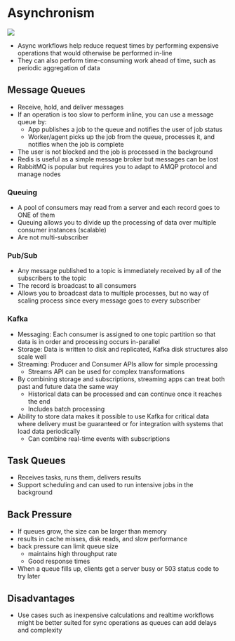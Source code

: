 # Asynchronism

![](https://camo.githubusercontent.com/c01ec137453216bbc188e3a8f16da39ec9131234/687474703a2f2f692e696d6775722e636f6d2f353447597353782e706e67)

- Async workflows help reduce request times by performing expensive operations that would otherwise be performed in-line
- They can also perform time-consuming work ahead of time, such as periodic aggregation of data

## Message Queues 
- Receive, hold, and deliver messages
- If an operation is too slow to perform inline, you can use a message queue by:
    - App publishes a job to the queue and notifies the user of job status
    - Worker/agent picks up the job from the queue, processes it, and notifies when the job is complete
- The user is not blocked and the job is processed in the background
- Redis is useful as a simple message broker but messages can be lost
- RabbitMQ is popular but requires you to adapt to AMQP protocol and manage nodes

### Queuing 
- A pool of consumers may read from a server and each record goes to ONE of them
- Queuing allows you to divide up the processing of data over multiple consumer instances (scalable)
- Are not multi-subscriber
### Pub/Sub
- Any message published to a topic is immediately received by all of the subscribers to the topic
- The record is broadcast to all consumers
- Allows you to broadcast data to multiple processes, but no way of scaling process since every message goes to every subscriber

### Kafka
- Messaging: Each consumer is assigned to one topic partition so that data is in order and processing occurs in-parallel 
- Storage: Data is written to disk and replicated, Kafka disk structures also scale well 
- Streaming: Producer and Consumer APIs allow for simple processing
    - Streams API can be used for complex transformations
- By combining storage and subscriptions, streaming apps can treat both past and future data the same way
    - Historical data can be processed and can continue once it reaches the end
    - Includes batch processing 
- Ability to store data makes it possible to use Kafka for critical data where delivery must be guaranteed or for integration with systems that load data periodically 
    - Can combine real-time events with subscriptions

## Task Queues
- Receives tasks, runs them, delivers results
- Support scheduling and can used to run intensive jobs in the background

## Back Pressure
- If queues grow, the size can be larger than memory
- results in cache misses, disk reads, and slow performance
- back pressure can limit queue size
    - maintains high throughput rate
    - Good response times
- When a queue fills up, clients get a server busy or 503 status code to try later

## Disadvantages
- Use cases such as inexpensive calculations and realtime workflows might be better suited for sync operations as queues can add delays and complexity 